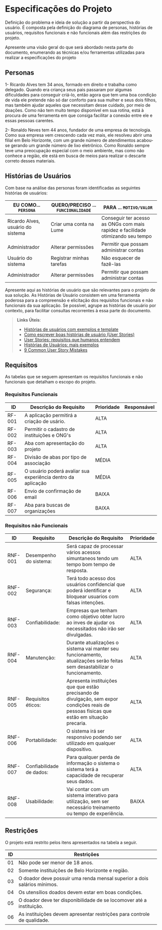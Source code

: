 # Especificações do Projeto

Definição do problema e ideia de solução a partir da perspectiva do usuário. É composta pela definição do  diagrama de personas, histórias de usuários, requisitos funcionais e não funcionais além das restrições do projeto.

Apresente uma visão geral do que será abordado nesta parte do documento, enumerando as técnicas e/ou ferramentas utilizadas para realizar a especificações do projeto

## Personas

1- Ricardo Alves tem 34 anos, formado em direito e trabalha como delegado. Quando era criança seus pais passaram por algumas dificuldades para conseguir criá-lo, então agora que tem uma boa condição de vida ele pretende não só dar conforto para sua mulher e seus dois filhos, mas também ajudar aqueles que necessitam desse cuidado,  por meio de doações. Como não tem muito tempo disponível em sua rotina, está à procura de uma ferramenta em que consiga facilitar a conexão entre ele e essas pessoas carentes.

2- Ronaldo Neves tem 44 anos, fundador de uma empresa de tecnologia. Como sua empresa vem crescendo cada vez mais, ele resolveu abrir uma filial em Belo Horizonte, com um grande número de atendimentos acabou-se gerando um grande número de lixo eletrônico. Como Ronaldo sempre teve uma preocupação especial com o meio ambiente, mas como não conhece a região, ele está em busca de meios para realizar o descarte correto desses materiais.



## Histórias de Usuários

Com base na análise das personas foram identificadas as seguintes histórias de usuários:

|EU COMO... `PERSONA`| QUERO/PRECISO ... `FUNCIONALIDADE` |PARA ... `MOTIVO/VALOR`                 |
|--------------------|------------------------------------|----------------------------------------|
|Ricardo Alves, usuário do sistema  | Criar uma conta na Lume | Conseguir ter acesso as ONGs com mais rapidez e facilidade otimizando seu tempo|
|Administrador       | Alterar permissões                 | Permitir que possam administrar contas |
|Usuário do sistema  | Registrar minhas tarefas           | Não esquecer de fazê-las               |
|Administrador       | Alterar permissões                 | Permitir que possam administrar contas |

Apresente aqui as histórias de usuário que são relevantes para o projeto de sua solução. As Histórias de Usuário consistem em uma ferramenta poderosa para a compreensão e elicitação dos requisitos funcionais e não funcionais da sua aplicação. Se possível, agrupe as histórias de usuário por contexto, para facilitar consultas recorrentes à essa parte do documento.

> **Links Úteis**:
> - [Histórias de usuários com exemplos e template](https://www.atlassian.com/br/agile/project-management/user-stories)
> - [Como escrever boas histórias de usuário (User Stories)](https://medium.com/vertice/como-escrever-boas-users-stories-hist%C3%B3rias-de-usu%C3%A1rios-b29c75043fac)
> - [User Stories: requisitos que humanos entendem](https://www.luiztools.com.br/post/user-stories-descricao-de-requisitos-que-humanos-entendem/)
> - [Histórias de Usuários: mais exemplos](https://www.reqview.com/doc/user-stories-example.html)
> - [9 Common User Story Mistakes](https://airfocus.com/blog/user-story-mistakes/)

## Requisitos

As tabelas que se seguem apresentam os requisitos funcionais e não funcionais que detalham o escopo do projeto.

### Requisitos Funcionais

|ID    | Descrição do Requisito  | Prioridade | Responsável |
|------|-----------------------------------------|----| ----|
|RF-001| A aplicação permitirá a criação de usário. | ALTA |  |
|RF-002| Permitir o cadastro de instituições e ONG's| ALTA | |
|RF-003| Aba com apresentação do projeto | ALTA | |
|RF-004| Divisão de abas por tipo de associação | MÉDIA | |
|RF-005| O usuário poderá avaliar sua experiência dentro da aplicação| MÉDIA | |
|RF-006| Envio de confirmação de email | BAIXA | |
|RF-007| Aba para buscas de organizações | BAIXA | |


### Requisitos não Funcionais

|ID     | Requisito | Descrição do Requisito  |Prioridade |
|-------|----|-------------------------|----|
|RNF-001| Desempenho do sistema: | Será capaz de processar vários acessos simuntaneos tendo um tempo bom tempo de resposta. | ALTA |  
|RNF-002| Segurança: | Terá todo acesso dos usuários confidencial que poderá identificar e bloquear usuarios com falsas intenções. |  ALTA | 
|RNF-003| Confiabilidade: | Empresas que tenham como objetivo obter lucro ao inves de ajudar os necessitados não irão ser divulgadas. | ALTA |
|RNF-004| Manutenção: | Durante atualizações o sistema vai manter seu funcionamento, atualizações serão feitas sem desastabilizar o funcionamento. | ALTA |
|RNF-005| Requisitos éticos: | Apresenta instituições que que estão precisando de divulgação, sem expor condições reais de pessoas fisicas que estão em situação precaria. | ALTA |
|RNF-006| Portabilidade: | O sistema irá ser responsivo podendo ser utilizado em qualquer dispositivo. | ALTA |
|RNF-007| Confiabilidade de dados: | Para qualquer perda de informação o sistema o sistema terá a capacidade de recuperar seus dados. | ALTA |
|RNF-008| Usabilidade: | Vai contar com um sistema interativo para utilização, sem ser necessário treinamento ou tempo de experiência. | BAIXA |


## Restrições

O projeto está restrito pelos itens apresentados na tabela a seguir.

|ID| Restrições                                                               |
|--|--------------------------------------------------------------------------|
|01| Não pode ser menor de 18 anos.                                           |
|02| Somente instituições de Belo Horizonte e região.                         |
|03| O doador deve possuir uma renda mensal superior a dois salários mínimos. |
|04| Os utensílios doados devem estar em boas condições.                      |
|05| O doador deve ter disponibilidade de se locomover até a instituição.     |
|06| As instituições devem apresentar restrições para controle de qualidade.  |

